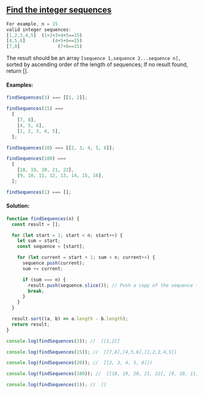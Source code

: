 ## [Find the integer sequences](https://www.codewars.com/kata/582aad136755daf91a000021/javascript)

```js
For example, n = 15
valid integer sequences:
[1,2,3,4,5]  (1+2+3+4+5==15)
[4,5,6]          (4+5+6==15)
[7,8]              (7+8==15)
```

The result should be an array `[sequence 1,sequence 2...sequence n],` sorted by ascending order of the length of sequences; If no result found, return [].

#### Examples:

```js
findSequences(3) === [[1, 2]];

findSequences(15) ===
  [
    [7, 8],
    [4, 5, 6],
    [1, 2, 3, 4, 5],
  ];

findSequences(20) === [[2, 3, 4, 5, 6]];

findSequences(100) ===
  [
    [18, 19, 20, 21, 22],
    [9, 10, 11, 12, 13, 14, 15, 16],
  ];

findSequences(1) === [];
```

#### Solution:

```js
function findSequences(n) {
  const result = [];

  for (let start = 1; start < n; start++) {
    let sum = start;
    const sequence = [start];

    for (let current = start + 1; sum < n; current++) {
      sequence.push(current);
      sum += current;

      if (sum === n) {
        result.push(sequence.slice()); // Push a copy of the sequence to the result
        break;
      }
    }
  }

  result.sort((a, b) => a.length - b.length);
  return result;
}

console.log(findSequences(3)); //  [[1,2]]

console.log(findSequences(15)); //  [[7,8],[4,5,6],[1,2,3,4,5]]

console.log(findSequences(20)); //  [[2, 3, 4, 5, 6]])

console.log(findSequences(100)); //  [[18, 19, 20, 21, 22], [9, 10, 11, 12, 13, 14, 15, 16]]

console.log(findSequences(1)); //  []
```
